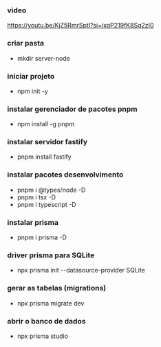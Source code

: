 ### video
https://youtu.be/KjZ5RmrSptI?si=ixqP219fK8Sq2zI0

### criar pasta
- mkdir server-node

### iniciar projeto
- npm init -y

### instalar gerenciador de pacotes pnpm
- npm install -g pnpm

### instalar servidor fastify
- pnpm install fastify

### instalar pacotes desenvolvimento
- pnpm i @types/node -D
- pnpm i tsx -D
- pnpm i typescript -D

### instalar prisma
- pnpm i prisma -D

### driver prisma para SQLite
- npx prisma init --datasource-provider SQLite

### gerar as tabelas (migrations)
- npx prisma migrate dev

### abrir o banco de dados
- npx prisma studio
  
  